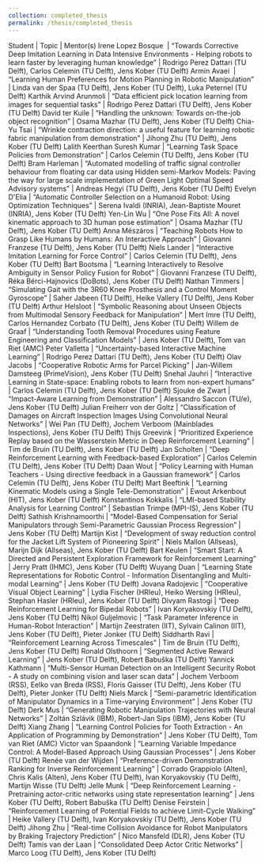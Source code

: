 ```yaml
---
collection: completed_thesis
permalink: /thesis/completed_thesis
---
```

Student | Topic | Mentor(s)
Irene Lopez Bosque  | “Towards Corrective Deep Imitation Learning in Data Intensive Environments - Helping robots to learn faster by leveraging human knowledge” | Rodrigo Perez Dattari (TU Delft), Carlos Celemin (TU Delft), Jens Kober (TU Delft)
Armin Avaei  | “Learning Human Preferences for Motion Planning in Robotic Manipulation” | Linda van der Spaa (TU Delft), Jens Kober (TU Delft), Luka Peternel (TU Delft)
Karthik Arvind Arunmoli | “Data efficient pick location learning from images for sequential tasks” | Rodrigo Perez Dattari (TU Delft), Jens Kober (TU Delft)
David ter Kuile | “Handling the unknown: Towards on-the-job object recognition” | Osama Mazhar (TU Delft), Jens Kober (TU Delft)
Chia-Yu Tsai | “Wrinkle contraction direction: a useful feature for learning robotic fabric manipulation from demonstration” | Jihong Zhu (TU Delft), Jens Kober (TU Delft)
Lalith Keerthan Suresh Kumar | “Learning Task Space Policies from Demonstration” | Carlos Celemin (TU Delft), Jens Kober (TU Delft)
Bram Harleman | “Automated modelling of traffic signal controller behaviour from floating car data using Hidden semi-Markov Models: Paving the way for large scale implementation of Green Light Optimal Speed Advisory systems” | Andreas Hegyi (TU Delft), Jens Kober (TU Delft)
Evelyn D'Elia | “Automatic Controller Selection on a Humanoid Robot: Using Optimization Techniques” | Serena Ivaldi (INRIA), ‪Jean-Baptiste Mouret (INRIA), Jens Kober (TU Delft)
Yen-Lin Wu | “One Pose Fits All: A novel kinematic approach to 3D human pose estimation” | Osama Mazhar (TU Delft), Jens Kober (TU Delft)
Anna Mészáros | “Teaching Robots How to Grasp Like Humans by Humans: An Interactive Approach” | Giovanni Franzese (TU Delft), Jens Kober (TU Delft)
Niels Lander | “Interactive Imitation Learning for Force Control” | Carlos Celemin (TU Delft), Jens Kober (TU Delft)
Bart Bootsma | “Learning Interactively to Resolve Ambiguity in Sensor Policy Fusion for Robot” | Giovanni Franzese (TU Delft), Réka Bérci-Hajnovics (DoBots), Jens Kober (TU Delft)
Nathan Timmers | “Simulating Gait with the 3R60 Knee Prosthesis and a Control Moment Gyroscope” | Saher Jabeen (TU Delft), Heike Vallery (TU Delft), Jens Kober (TU Delft)
Arthur Helsloot | “Symbolic Reasoning about Unseen Objects from Multimodal Sensory Feedback for Manipulation” | Mert Imre (TU Delft), Carlos Hernandez Corbato (TU Delft), Jens Kober (TU Delft)
Willem de Graaf | “Understanding Tooth Removal Procedures using Feature Engineering and Classification Models” | Jens Kober (TU Delft), Tom van Riet (AMC)
Peter Valletta | “Uncertainty-based Interactive Machine Learning” | Rodrigo Perez Dattari (TU Delft), Jens Kober (TU Delft)
Olav Jacobs | “Cooperative Robotic Arms for Parcel Picking” | Jan-Willem Damsteeg (PrimeVision), Jens Kober (TU Delft)
Snehal Jauhri | “Interactive Learning in State-space: Enabling robots to learn from non-expert humans” | Carlos Celemin (TU Delft), Jens Kober (TU Delft)
Sjouke de Zwart | “Impact-Aware Learning from Demonstration” | Alessandro Saccon (TU/e), Jens Kober (TU Delft)
Julian Freiherr von der Goltz | “Classification of Damages on Aircraft Inspection Images Using Convolutional Neural Networks” | Wei Pan (TU Delft), Jochem Verboom (Mainblades Inspections), Jens Kober (TU Delft)
Thijs Greevink | “Prioritized Experience Replay based on the Wasserstein Metric in Deep Reinforcement Learning” | Tim de Bruin (TU Delft), Jens Kober (TU Delft)
Jan Scholten | “Deep Reinforcement Learning with Feedback-based Exploration” | Carlos Celemin (TU Delft), Jens Kober (TU Delft)
Daan Wout | “Policy Learning with Human Teachers - Using directive feedback in a Gaussian framework” | Carlos Celemin (TU Delft), Jens Kober (TU Delft)
Mart Beeftink | “Learning Kinematic Models using a Single Tele-Demonstration” | Ewout Arkenbout (HIT), Jens Kober (TU Delft)
Konstantinos Kokkalis | “LMI-based Stability Analysis for Learning Control” | Sebastian Trimpe (MPI-IS), Jens Kober (TU Delft)
Sathish Krishnamoorthi | “Model-Based Compensation for Serial Manipulators through Semi-Parametric Gaussian Process Regression” | Jens Kober (TU Delft)
Martijn Kist | “Development of sway reduction control for the Jacket Lift System of Pioneering Spirit” | Niels Mallon (Allseas), Marijn Dijk (Allseas), Jens Kober (TU Delft)
Bart Keulen | “Smart Start: A Directed and Persistent Exploration Framework for Reinforcement Learning” | Jerry Pratt (IHMC), Jens Kober (TU Delft)
Wuyang Duan | “Learning State Representations for Robotic Control - Information Disentangling and Multi-modal Learning” |  Jens Kober (TU Delft)
Jovana Radojevic | “Cooperative Visual Object Learning” | Lydia Fischer (HRIeu), Heiko Wersing (HRIeu), Stephan Hasler (HRIeu), Jens Kober (TU Delft)
Divyam Rastogi | “Deep Reinforcement Learning for Bipedal Robots” | Ivan Koryakovskiy (TU Delft), Jens Kober (TU Delft)
Nikol Guljelmovic | “Task Parameter Inference in Human-Robot Interaction” | Martijn Zeestraten (IIT), Sylvain Calinon (IIT), Jens Kober (TU Delft), Pieter Jonker (TU Delft)
Siddharth Ravi | “Reinforcement Learning Across Timescales” | Tim de Bruin (TU Delft), Jens Kober (TU Delft)
Ronald Olsthoorn | “Segmented Active Reward Learning” | Jens Kober (TU Delft), Robert Babuška (TU Delft)
Yannick Kathmann | “Multi-Sensor Human Detection on an Intelligent Security Robot - A study on combining vision and laser scan data” | Jochem Verboom (RSS), Eelko van Breda (RSS), Floris Gaisser (TU Delft), Jens Kober (TU Delft), Pieter Jonker (TU Delft)
Niels Marck | “Semi-parametric Identification of Manipulator Dynamics in a Time-varying Environment” |  Jens Kober (TU Delft)
Derk Mus | “Generating Robotic Manipulation Trajectories with Neural Networks” | Zoltán Szlávik (IBM), Robert-Jan Sips (IBM), Jens Kober (TU Delft)
Xiang Zhang | “Learning Control Policies for Tooth Extraction - An Application of Programming by Demonstration” | Jens Kober (TU Delft), Tom van Riet (AMC)
Victor van Spaandonk | “Learning Variable Impedance Control: A Model-Based Approach Using Gaussian Processes” |  Jens Kober (TU Delft)
Renée van der Wijden | “Preference-driven Demonstration Ranking for Inverse Reinforcement Learning” | Corrado Grappiolo (Alten), Chris Kalis (Alten), Jens Kober (TU Delft), Ivan Koryakovskiy (TU Delft), Martijn Wisse (TU Delft)
Jelle Munk | “Deep Reinforcement Learning - Pretraining actor-critic networks using state representation learning” | Jens Kober (TU Delft), Robert Babuška (TU Delft)
Denise Feirstein | “Reinforcement Learning of Potential Fields to achieve Limit-Cycle Walking” | Heike Vallery (TU Delft), Ivan Koryakovskiy (TU Delft), Jens Kober (TU Delft)
Jihong Zhu | “Real-time Collision Avoidance for Robot Manipulators by Braking Trajectory Prediction” | Nico Mansfeld (DLR), Jens Kober (TU Delft)
Tamis van der Laan | “Consolidated Deep Actor Critic Networks” | Marco Loog (TU Delft), Jens Kober (TU Delft)
